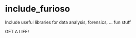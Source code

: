 # include_furioso
Include useful libraries for data analysis, forensics, ... fun stuff

GET A LIFE!

